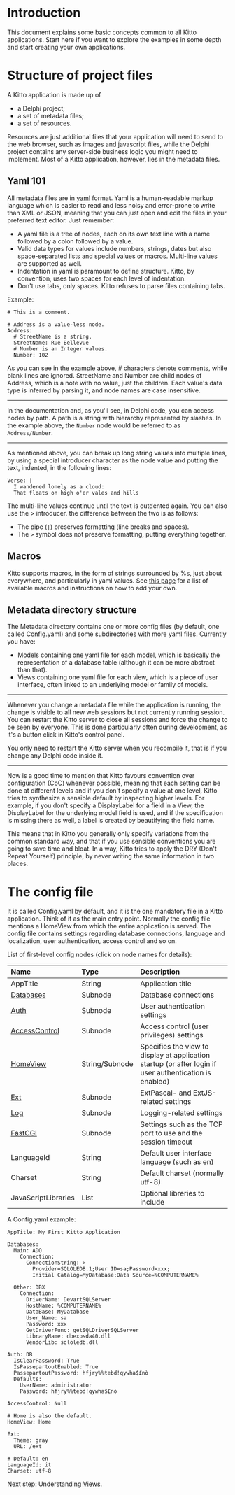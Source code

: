 # Introduction #

This document explains some basic concepts common to all Kitto applications. Start here if you want to explore the examples in some depth and start creating your own applications.

# Structure of project files #

A Kitto application is made up of

  * a Delphi project;
  * a set of metadata files;
  * a set of resources.

Resources are just additional files that your application will need to send to the web browser, such as images and javascript files, while the Delphi project contains any server-side business logic you might need to implement. Most of a Kitto application, however, lies in the metadata files.

## Yaml 101 ##

All metadata files are in [yaml](http://www.yaml.org) format. Yaml is a human-readable markup language which is easier to read and less noisy and error-prone to write than XML or JSON, meaning that you can just open and edit the files in your preferred text editor. Just remember:

  * A yaml file is a tree of nodes, each on its own text line with a name followed by a colon followed by a value.
  * Valid data types for values include numbers, strings, dates but also space-separated lists and special values or macros. Multi-line values are supported as well.
  * Indentation in yaml is paramount to define structure. Kitto, by convention, uses two spaces for each level of indentation.
  * Don't use tabs, only spaces. Kitto refuses to parse files containing tabs.

Example:
```
# This is a comment.

# Address is a value-less node.
Address:
  # StreetName is a string.
  StreetName: Rue Bellevue
  # Number is an Integer values.
  Number: 102
```

As you can see in the example above, # characters denote comments, while blank lines are ignored. StreetName and Number are child nodes of Address, which is a note with no value, just the children. Each value's data type is inferred by parsing it, and node names are case insensitive.


---

In the documentation and, as you'll see, in Delphi code, you can access nodes by path. A path is a string with hierarchy represented by slashes. In the example above, the `Number` node would be referred to as `Address/Number`.

---


As mentioned above, you can break up long string values into multiple lines, by using a special introducer character as the node value and putting the text, indented, in the following lines:

```
Verse: |
  I wandered lonely as a cloud:
  That floats on high o'er vales and hills
```

The multi-lihe values continue until the text is outdented again. You can also use the > introducer. the difference between the two is as follows:

  * The pipe (`|`) preserves formatting (line breaks and spaces).
  * The `>` symbol does not preserve formatting, putting everything together.

## Macros ##

Kitto supports macros, in the form of strings surrounded by %s, just about everywhere, and particularly in yaml values. See [this page](Macros.md) for a list of available macros and instructions on how to add your own.

## Metadata directory structure ##

The Metadata directory contains one or more config files (by default, one called Config.yaml) and some subdirectories with more yaml files. Currently you have:

  * Models containing one yaml file for each model, which is basically the representation of a database table (although it can be more abstract than that).
  * Views containing one yaml file for each view, which is a piece of user interface, often linked to an underlying model or family of models.


---

Whenever you change a metadata file while the application is running, the change is visible to all new web sessions but not currently running session. You can restart the Kitto server to close all sessions and force the change to be seen by everyone. This is done particularly often during development, as it's a button click in Kitto's control panel.

You only need to restart the Kitto server when you recompile it, that is if you change any Delphi code inside it.

---


Now is a good time to mention that Kitto favours convention over configuration (CoC) whenever possible, meaning that each setting can be done at different levels and if you don't specify a value at one level, Kitto tries to synthesize a sensible default by inspecting higher levels. For example, if you don't specify a DisplayLabel for a field in a View, the DisplayLabel for the underlying model field is used, and if the specification is missing there as well, a label is created by beautifying the field name.

This means that in Kitto you generally only specify variations from the common standard way, and that if you use sensible conventions you are going to save time and bloat. In a way, Kitto tries to apply the DRY (Don't Repeat Yourself) principle, by never writing the same information in two places.

# The config file #

It is called Config.yaml by default, and it is the one mandatory file in a Kitto application. Think of it as the main entry point. Normally the config file mentions a HomeView from which the entire application is served. The config file contains settings regarding database connections, language and localization, user authentication, access control and so on.

List of first-level config nodes (click on node names for details):

| **Name** | **Type** | **Description** |
|:---------|:---------|:----------------|
| AppTitle | String | Application title |
| [Databases](Config_Databases.md) | Subnode | Database connections |
| [Auth](Config_Auth.md) | Subnode | User authentication settings |
| [AccessControl](Config_AccessControl.md) | Subnode | Access control (user privileges) settings |
| [HomeView](Views.md) | String/Subnode | Specifies the view to display at application startup (or after login if user authentication is enabled) |
| [Ext](Config_Ext.md) | Subnode | ExtPascal- and ExtJS-related settings |
| [Log](Config_Log.md) | Subnode | Logging-related settings |
| [FastCGI](Config_FastCGI.md) | Subnode | Settings such as the TCP port to use and the session timeout |
| LanguageId | String | Default user interface language (such as en) |
| Charset | String | Default charset (normally utf-8) |
| JavaScriptLibraries | List | Optional libreries to include |

A Config.yaml example:
```
AppTitle: My First Kitto Application

Databases:
  Main: ADO
    Connection:
      ConnectionString: >
        Provider=SQLOLEDB.1;User ID=sa;Password=xxx;
        Initial Catalog=MyDatabase;Data Source=%COMPUTERNAME%

  Other: DBX
    Connection:
      DriverName: DevartSQLServer
      HostName: %COMPUTERNAME%
      DataBase: MyDatabase
      User_Name: sa
      Password: xxx
      GetDriverFunc: getSQLDriverSQLServer
      LibraryName: dbexpsda40.dll
      VendorLib: sqloledb.dll
  
Auth: DB
  IsClearPassword: True
  IsPassepartoutEnabled: True
  PassepartoutPassword: hfjry%%tebd!qywha$£nò
  Defaults:
    UserName: administrator
    Password: hfjry%%tebd!qywha$£nò

AccessControl: Null
    
# Home is also the default.
HomeView: Home

Ext:
  Theme: gray
  URL: /ext

# Default: en
LanguageId: it
Charset: utf-8
```

Next step: Understanding [Views](Views.md).